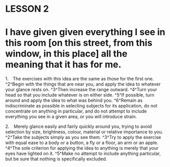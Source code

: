 # LESSON 2

# I have given given everything I see in this room [on this street, from this window, in this place] all the meaning that it has for me.

<a name="w-pi-2-1"></a>1.&emsp;The exercises with this idea are the same as those for the first one. ^2^Begin with the things that are near you, and apply the idea to whatever your glance rests on. ^3^Then increase the range outward. ^4^Turn your head so that you include whatever is on either side. ^5^If possible, turn around and apply the idea to what was behind you. ^6^Remain as indiscriminate as possible in selecting subjects for its application, do not concentrate on anything in particular, and do not attempt to include everything you see in a given area, or you will introduce strain.

<a name="w-pi-2-2"></a>2.&emsp;Merely glance easily and fairly quickly around you, trying to avoid selection by size, brightness, colour, material or relative importance to you. ^2^Take the subjects simply as you see them. ^3^Try to apply the exercise with equal ease to a body or a button, a fly or a floor, an arm or an apple. ^4^The sole criterion for applying the idea to anything is merely that your eyes have lighted on it. ^5^Make no attempt to include anything particular, but be sure that nothing is specifically excluded.


